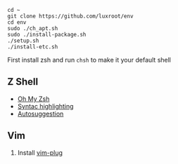 ```
cd ~
git clone https://github.com/luxroot/env
cd env
sudo ./ch_apt.sh
sudo ./install-package.sh
./setup.sh
./install-etc.sh
```

First install zsh and run `chsh` to make it your default shell

## Z Shell
- [Oh My Zsh](https://ohmyz.sh)
- [Syntac highlighting](https://github.com/zsh-users/zsh-syntax-highlighting)
- [Autosuggestion](https://github.com/zsh-users/zsh-autosuggestions)

## Vim
1. Install [vim-plug](https://github.com/junegunn/vim-plug)


